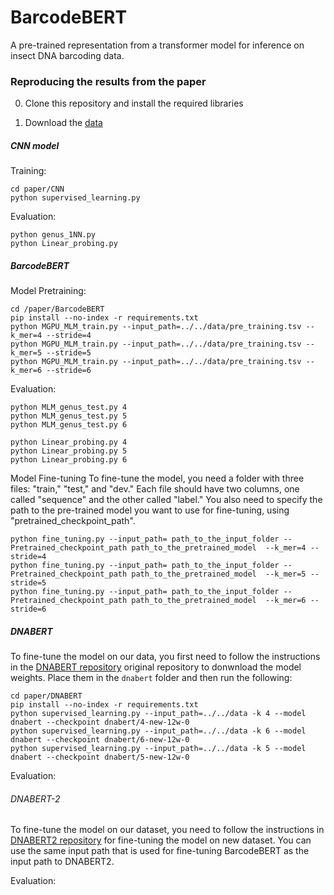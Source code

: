 # BarcodeBERT

A pre-trained representation from a transformer model for inference on insect DNA barcoding data.

### Reproducing the results from the paper

0. Clone this repository and install the required libraries

1. Download the [data](https://github.com/jerryji1993/DNABERT)

##### CNN model
Training: 
```
cd paper/CNN
python supervised_learning.py
```

Evaluation:
```
python genus_1NN.py
python Linear_probing.py
```

##### BarcodeBERT

Model Pretraining:
```
cd /paper/BarcodeBERT
pip install --no-index -r requirements.txt
python MGPU_MLM_train.py --input_path=../../data/pre_training.tsv --k_mer=4 --stride=4
python MGPU_MLM_train.py --input_path=../../data/pre_training.tsv --k_mer=5 --stride=5
python MGPU_MLM_train.py --input_path=../../data/pre_training.tsv --k_mer=6 --stride=6
```

Evaluation:
```
python MLM_genus_test.py 4
python MLM_genus_test.py 5
python MLM_genus_test.py 6

python Linear_probing.py 4
python Linear_probing.py 5
python Linear_probing.py 6
```

Model Fine-tuning
To fine-tune the model, you need a folder with three files: "train," "test," and "dev." Each file should have two columns, one called "sequence" and the other called "label." You also need to specify the path to the pre-trained model you want to use for fine-tuning, using "pretrained_checkpoint_path".
```
python fine_tuning.py --input_path= path_to_the_input_folder --Pretrained_checkpoint_path path_to_the_pretrained_model  --k_mer=4 --stride=4
python fine_tuning.py --input_path= path_to_the_input_folder --Pretrained_checkpoint_path path_to_the_pretrained_model  --k_mer=5 --stride=5
python fine_tuning.py --input_path= path_to_the_input_folder --Pretrained_checkpoint_path path_to_the_pretrained_model  --k_mer=6 --stride=6
```


##### DNABERT
To fine-tune the model on our data, you first need to follow the instructions in the [DNABERT repository](https://github.com/jerryji1993/DNABERT) original repository to donwnload the model weights. Place them in the `dnabert` folder and then run the following:

```
cd paper/DNABERT
pip install --no-index -r requirements.txt
python supervised_learning.py --input_path=../../data -k 4 --model dnabert --checkpoint dnabert/4-new-12w-0
python supervised_learning.py --input_path=../../data -k 6 --model dnabert --checkpoint dnabert/6-new-12w-0
python supervised_learning.py --input_path=../../data -k 5 --model dnabert --checkpoint dnabert/5-new-12w-0
```

Evaluation:


###### DNABERT-2

To fine-tune the model on our dataset, you need to follow the instructions in [DNABERT2 repository](https://github.com/Zhihan1996/DNABERT_2) for fine-tuning the model on new dataset. You can use the same input path that is used for fine-tuning BarcodeBERT as the input path to DNABERT2. 

Evaluation:
```

```
<!--- 

### Using BarcodeBERT as feature extractor in your own biodiversity analysis:

0. Clone this repository and install the required libraries

1. Download the pre-trained weights

2. Produce the features
**Note**: The model is ready to be used on data directly downloaded from BOLD. To use the model on your own data, please format the .tsv input file accordingly. 


### Fine-Tuning BarcodeBERT using your own data

0. Clone this repository and install the required libraries

1. Download the pre-trained weights

2. Fine-Tune the model
**Note**: The model is ready to be used on data directly downloaded from BOLD. To use the model on your own data, please format the .tsv input file accordingly. 

3. Test the fine-tuned model on the test dataset.






0. Download the [data](https://vault.cs.uwaterloo.ca/s/YojSrfn7n2iLfa9)
1. Make sure you have all the required libraries before running (remove the --no-index flags if you are not training on CC)

```
pip install -r requirements.txt
```

--!>
